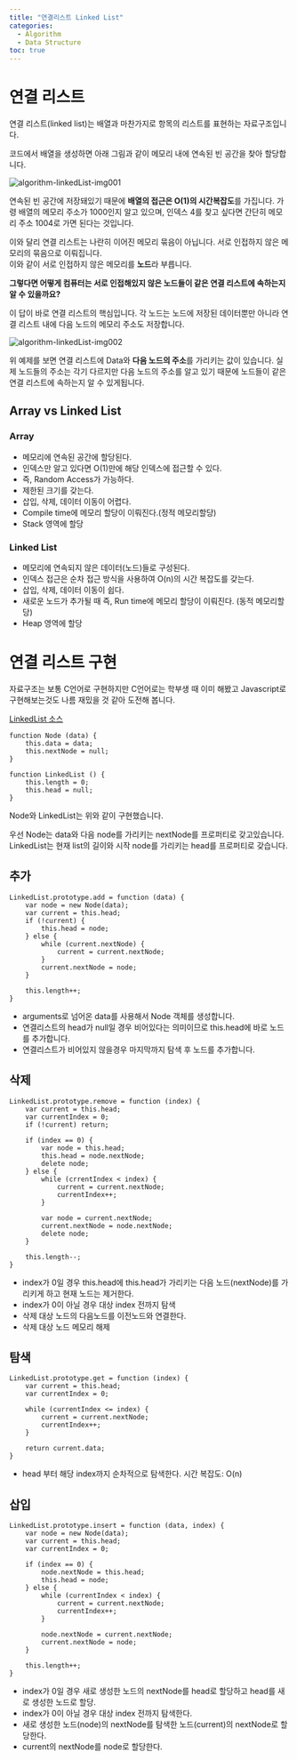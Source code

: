 ```yaml
---
title: "연결리스트 Linked List"
categories: 
  - Algorithm
  - Data Structure
toc: true
---
```




# 연결 리스트

연결 리스트(linked list)는 배열과 마찬가지로 항목의 리스트를 표현하는 자료구조입니다.  

코드에서 배열을 생성하면 아래 그림과 같이 메모리 내에 연속된 빈 공간을 찾아 할당합니다.

![algorithm-linkedList-img001]({{site.url}}/assets/images/algorithm-linkedList-img001.png)

연속된 빈 공간에 저장돼있기 때문에 **배열의 접근은 O(1)의 시간복잡도**를 가집니다.
가령 배열의 메모리 주소가 1000인지 알고 있으며, 인덱스 4를 찾고 싶다면 간단히 메모리 주소 1004로 가면 된다는 것입니다.

이와 달리 연결 리스트는 나란히 이어진 메모리 묶음이 아닙니다. 서로 인접하지 않은 메모리의 묶음으로 이뤄집니다.  
이와 같이 서로 인접하지 않은 메모리를 **노드**라 부릅니다.

**그렇다면 어떻게 컴퓨터는 서로 인접해있지 않은 노드들이 같은 연결 리스트에 속하는지 알 수 있을까요?**

이 답이 바로 연결 리스트의 핵심입니다. 각 노드는 노드에 저장된 데이터뿐만 아니라 연결 리스트 내에 다음 노드의 메모리 주소도 저장합니다.

![algorithm-linkedList-img002]({{site.url}}/assets/images/algorithm-linkedList-img002.png)

위 예제를 보면 연결 리스트에 Data와 **다음 노드의 주소**를 가리키는 값이 있습니다. 실제 노드들의 주소는 각기 다르지만 다음 노드의 주소를 알고 있기 때문에 노드들이 같은 연결 리스트에 속하는지 알 수 있게됩니다.

## Array vs Linked List

### Array

- 메모리에 연속된 공간에 할당된다.
- 인덱스만 알고 있다면 O(1)만에 해당 인덱스에 접근할 수 있다.
- 즉, Random Access가 가능하다.
- 제한된 크기를 갖는다.
- 삽입, 삭제, 데이터 이동이 어렵다.
- Compile time에 메모리 할당이 이뤄진다.(정적 메모리할당)
- Stack 영역에 할당

### Linked List

- 메모리에 연속되지 않은 데이터(노드)들로 구성된다.
- 인덱스 접근은 순차 접근 방식을 사용하여 O(n)의 시간 복잡도를 갖는다.
- 삽입, 삭제, 데이터 이동이 쉽다.
- 새로운 노드가 추가될 때 즉, Run time에 메모리 할당이 이뤄진다. (동적 메모리할당)
- Heap 영역에 할당

# 연결 리스트 구현

자료구조는 보통 C언어로 구현하지만 C언어로는 학부생 때 이미 해봤고 Javascript로 구현해보는것도 나름 재밌을 것 같아 도전해 봅니다.

[LinkedList 소스](https://github.com/ironring9/data_structure_by_js/blob/master/LinkedList.js)

```JSX
function Node (data) {
    this.data = data;
    this.nextNode = null;
}

function LinkedList () {
    this.length = 0;
    this.head = null;
}
```

Node와 LinkedList는 위와 같이 구현했습니다.

우선 Node는 data와 다음 node를 가리키는 nextNode를 프로퍼티로 갖고있습니다.  
LinkedList는 현재 list의 길이와 시작 node를 가리키는 head를 프로퍼티로 갖습니다.

## 추가
```JSX
LinkedList.prototype.add = function (data) {
    var node = new Node(data);
    var current = this.head;
    if (!current) {
        this.head = node;
    } else {
        while (current.nextNode) {
            current = current.nextNode;
        }
        current.nextNode = node;
    }

    this.length++;
}
```

- arguments로 넘어온 data를 사용해서 Node 객체를 생성합니다.
- 연결리스트의 head가 null일 경우 비어있다는 의미이므로 this.head에 바로 노드를 추가합니다.
- 연결리스트가 비어있지 않을경우 마지막까지 탐색 후 노드를 추가합니다.

## 삭제
```JSX
LinkedList.prototype.remove = function (index) {
    var current = this.head;
    var currentIndex = 0;
    if (!current) return;

    if (index == 0) {
        var node = this.head;
        this.head = node.nextNode;
        delete node;
    } else {
        while (crrentIndex < index) {
            current = current.nextNode;
            currentIndex++;
        }

        var node = current.nextNode;
        current.nextNode = node.nextNode;
        delete node;
    }

    this.length--;
}
```

- index가 0일 경우 this.head에 this.head가 가리키는 다음 노드(nextNode)를 가리키게 하고 현재 노드는 제거한다.
- index가 0이 아닐 경우 대상 index 전까지 탐색
- 삭제 대상 노드의 다음노드를 이전노드와 연결한다.
- 삭제 대상 노드 메모리 해제

## 탐색
```JSX
LinkedList.prototype.get = function (index) {
    var current = this.head;
    var currentIndex = 0;

    while (currentIndex <= index) {
        current = current.nextNode;
        currentIndex++;
    }

    return current.data;
}
```

- head 부터 해당 index까지 순차적으로 탐색한다. 시간 복잡도: O(n) 

## 삽입
```JSX
LinkedList.prototype.insert = function (data, index) {
    var node = new Node(data);
    var current = this.head;
    var currentIndex = 0;

    if (index == 0) {
        node.nextNode = this.head;
        this.head = node;
    } else {
        while (currentIndex < index) {
            current = current.nextNode;
            currentIndex++;
        }

        node.nextNode = current.nextNode;
        current.nextNode = node;
    }

    this.length++;
}
```

- index가 0일 경우 새로 생성한 노드의 nextNode를 head로 할당하고 head를 새로 생성한 노드로 할당.
- index가 0이 아닐 경우 대상 index 전까지 탐색한다.
- 새로 생성한 노드(node)의 nextNode를 탐색한 노드(current)의 nextNode로 할당한다.
- current의 nextNode를 node로 할당한다.